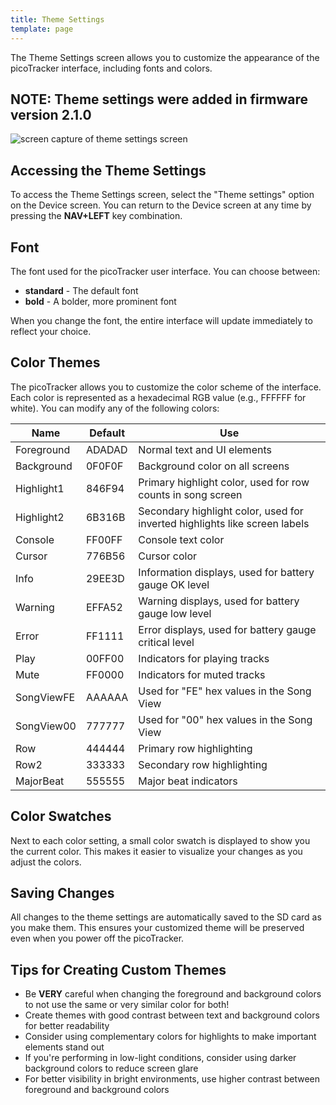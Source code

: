 ```yaml
---
title: Theme Settings
template: page
---
```


The Theme Settings screen allows you to customize the appearance of the picoTracker interface, including fonts and colors.

## NOTE: Theme settings were added in firmware version 2.1.0

![screen capture of theme settings screen](image/theme-screen-small.png)

## Accessing the Theme Settings

To access the Theme Settings screen, select the "Theme settings" option on the Device screen. You can return to the Device screen at any time by pressing the **NAV+LEFT** key combination.

## Font

The font used for the picoTracker user interface. You can choose between:
* **standard** - The default font
* **bold** - A bolder, more prominent font

When you change the font, the entire interface will update immediately to reflect your choice.

## Color Themes

The picoTracker allows you to customize the color scheme of the interface. Each color is represented as a hexadecimal RGB value (e.g., FFFFFF for white). You can modify any of the following colors:

| Name | Default | Use |
| ---- | ------- | --- |
| Foreground | ADADAD | Normal text and UI elements |
| Background | 0F0F0F | Background color on all screens |
| Highlight1 | 846F94 | Primary highlight color, used for row counts in song screen |
| Highlight2 | 6B316B | Secondary highlight color, used for inverted highlights like screen labels |
| Console | FF00FF | Console text color |
| Cursor | 776B56 | Cursor color |
| Info | 29EE3D | Information displays, used for battery gauge OK level |
| Warning | EFFA52 | Warning displays, used for battery gauge low level |
| Error | FF1111 | Error displays, used for battery gauge critical level |
| Play | 00FF00 | Indicators for playing tracks |
| Mute | FF0000 | Indicators for muted tracks |
| SongViewFE | AAAAAA | Used for "FE" hex values in the Song View |
| SongView00 | 777777 | Used for "00" hex values in the Song View |
| Row | 444444 | Primary row highlighting |
| Row2 | 333333 | Secondary row highlighting |
| MajorBeat | 555555 | Major beat indicators |

## Color Swatches

Next to each color setting, a small color swatch is displayed to show you the current color. This makes it easier to visualize your changes as you adjust the colors.

## Saving Changes

All changes to the theme settings are automatically saved to the SD card as you make them. This ensures your customized theme will be preserved even when you power off the picoTracker.

## Tips for Creating Custom Themes

* Be **VERY** careful when changing the foreground and background colors to not use the same or very similar color for both! 
* Create themes with good contrast between text and background colors for better readability
* Consider using complementary colors for highlights to make important elements stand out
* If you're performing in low-light conditions, consider using darker background colors to reduce screen glare
* For better visibility in bright environments, use higher contrast between foreground and background colors
